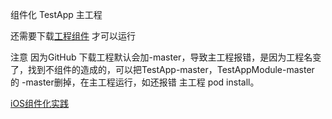 组件化 TestApp 主工程

还需要下载[工程组件](https://github.com/Suzhibin/TestAppModule) 才可以运行

注意 因为GitHub 下载工程默认会加-master，导致主工程报错，是因为工程名变了，找到不组件的造成的，可以把TestApp-master，TestAppModule-master 的 -master删掉，在主工程运行，如还报错 主工程 pod install。

[iOS组件化实践](https://www.jianshu.com/p/88a6d99cf953)
